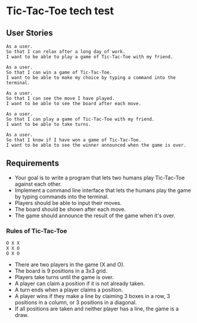 # Tic-Tac-Toe tech test

## User Stories
```
As a user.
So that I can relax after a long day of work.
I want to be able to play a game of Tic-Tac-Toe with my friend.

As a user.
So that I can win a game of Tic-Tac-Toe.
I want to be able to make my choice by typing a command into the terminal.

As a user.
So that I can see the move I have played.
I want to be able to see the board after each move.

As a user.
So that I can play a game of Tic-Tac-Toe with my friend.
I want to be able to take turns.

As a user.
So that I know if I have won a game of Tic-Tac-Toe.
I want to be able to see the winner announced when the game is over.
```

## Requirements

* Your goal is to write a program that lets two humans play Tic-Tac-Toe against each other.
* Implement a command line interface that lets the humans play the game by typing commands into the terminal.
* Players should be able to input their moves.
* The board should be shown after each move.
* The game should announce the result of the game when it's over.

### Rules of Tic-Tac-Toe

```
O X X
X X O
O X O
```

* There are two players in the game (X and O).
* The board is 9 positions in a 3x3 grid.
* Players take turns until the game is over.
* A player can claim a position if it is not already taken.
* A turn ends when a player claims a position.
* A player wins if they make a line by claiming 3 boxes in a row, 3 positions in a column, or 3 positions in a diagonal.
* If all positions are taken and neither player has a line, the game is a draw.
